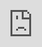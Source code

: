 ```yaml
---
title: 'EDAPAZHASSI MEDIA'
date: 2020-12-18T17:18:05+01:00
draft: false
---
```

<iframe allow="autoplay; encrypted-media" allowfullscreen="" frameborder="0" src="https://player.5centscdn.com/victers/" style="bottom: 0px; height: 100%; left: 0px; overflow-x: hidden; overflow-y: hidden; overflow: hidden; position: absolute; right: 0px; top: 0px; width: 100%;"></iframe><div>Kite victers live online classes&nbsp;</div>
